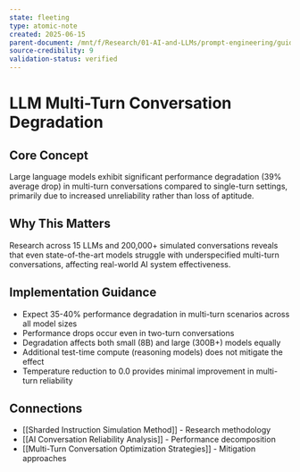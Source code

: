 ```yaml
---
state: fleeting
type: atomic-note
created: 2025-06-15
parent-document: /mnt/f/Research/01-AI-and-LLMs/prompt-engineering/guides/llms-get-lost-in-multi-turn-conversation.md
source-credibility: 9
validation-status: verified
---
```


# LLM Multi-Turn Conversation Degradation

## Core Concept
Large language models exhibit significant performance degradation (39% average drop) in multi-turn conversations compared to single-turn settings, primarily due to increased unreliability rather than loss of aptitude.

## Why This Matters
Research across 15 LLMs and 200,000+ simulated conversations reveals that even state-of-the-art models struggle with underspecified multi-turn conversations, affecting real-world AI system effectiveness.

## Implementation Guidance
- Expect 35-40% performance degradation in multi-turn scenarios across all model sizes
- Performance drops occur even in two-turn conversations
- Degradation affects both small (8B) and large (300B+) models equally
- Additional test-time compute (reasoning models) does not mitigate the effect
- Temperature reduction to 0.0 provides minimal improvement in multi-turn reliability

## Connections
- [[Sharded Instruction Simulation Method]] - Research methodology
- [[AI Conversation Reliability Analysis]] - Performance decomposition
- [[Multi-Turn Conversation Optimization Strategies]] - Mitigation approaches